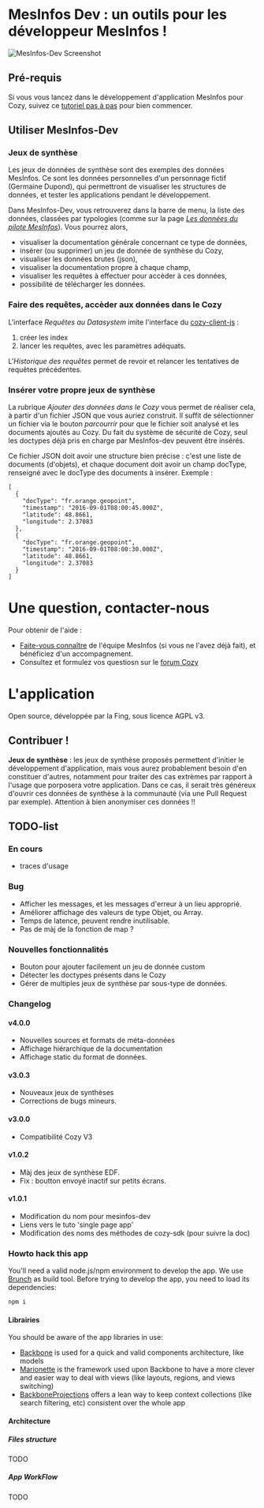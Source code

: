# MesInfos Dev : un outils pour les développeur MesInfos !

![MesInfos-Dev Screenshot](img/documentation/screenshot_main.png)


## Pré-requis

Si vous vous lancez dans le développement d'application MesInfos pour Cozy, suivez ce [tutoriel pas à pas](doc/hellomesinfos.md) pour bien commencer.

## Utiliser MesInfos-Dev

### Jeux de synthèse

Les jeux de données de synthèse sont des exemples des données MesInfos. Ce sont les données personnelles d'un personnage fictif (Germaine Dupond), qui permettront de visualiser les structures de données, et tester les applications pendant le développement.

Dans MesInfos-Dev, vous retrouverez dans la barre de menu, la liste des données, classées par typologies (comme sur la page _[Les données du pilote MesInfos](http://mesinfos.fing.org/cartographies/datapilote/)_). Vous pourrez alors,
* visualiser la documentation générale concernant ce type de données,
* insérer (ou supprimer) un jeu de donnée de synthèse du Cozy,
* visualiser les données brutes (json),
* visualiser la documentation propre à chaque champ,
* visualiser les requêtes à effectuer pour accèder à ces données,
* possibilité de télécharger les données.


### Faire des requêtes, accèder aux données dans le Cozy
L'interface _Requêtes au Datasystem_ imite l'interface du [cozy-client-js](https://github.com/cozy/cozy-client-js) :

1. créer les index
2. lancer les requêtes, avec les paramètres adéquats.

L'_Historique des requêtes_ permet de revoir et relancer les tentatives de requêtes précédentes.

### Insérer votre propre jeux de synthèse
La rubrique _Ajouter des données dans le Cozy_ vous permet de réaliser cela, à partir d'un fichier JSON que vous auriez construit. Il suffit de sélectionner un fichier via le bouton _parcourrir_ pour que le fichier soit analysé et les documents ajoutés au Cozy. Du fait du système de sécurité de Cozy, seul les doctypes déjà pris en charge par MesInfos-dev peuvent être insérés.

Ce fichier JSON doit avoir une structure bien précise : c'est une liste de documents (d'objets), et chaque document doit avoir un champ docType, renseigné avec le docType des documents à insérer. Exemple :

```
[
  {
    "docType": "fr.orange.geopoint",
    "timestamp": "2016-09-01T08:00:45.000Z",
    "latitude": 48.8661,
    "longitude": 2.37083
  },
  {
    "docType": "fr.orange.geopoint",
    "timestamp": "2016-09-01T08:00:30.000Z",
    "latitude": 48.8661,
    "longitude": 2.37083
  }
]
```

# Une question, contacter-nous

Pour obtenir de l'aide :
* [Faite-vous connaître](https://form.jotformeu.com/62294446261356) de l'équipe MesInfos (si vous ne l'avez déjà fait), et bénéficiez d'un accompagnement.
* Consultez et formulez vos questiosn sur le [forum Cozy](https://forum.cozy.io/)


# L'application

Open source, développée par la Fing, sous licence AGPL v3.

## Contribuer !
**Jeux de synthèse** : les jeux de synthèse proposés permettent d'initier le développement d'application, mais vous aurez probablement besoin d'en constituer d'autres, notamment pour traiter des cas extrèmes par rapport à l'usage que porposera votre application. Dans ce cas, il serait très généreux d'ouvrir ces données de synthèse à la communauté (via une Pull Request par exemple). Attention à bien anonymiser ces données !!

## TODO-list

### En cours
* traces d'usage

### Bug
* Afficher les messages, et les messages d'erreur à un lieu approprié.
* Améliorer affichage des valeurs de type Objet, ou Array.
* Temps de latence, peuvent rendre inutilisable.
* Pas de màj de la fonction de map ?

### Nouvelles fonctionnalités
* Bouton pour ajouter facilement un jeu de donnée custom
* Détecter les doctypes présents dans le Cozy
* Gérer de multiples jeux de synthèse par sous-type de données.

### Changelog

#### v4.0.0
* Nouvelles sources et formats de méta-données
* Affichage hiérarchique de la documentation
* Affichage static du format de données.

#### v3.0.3
* Nouveaux jeux de synthèses
* Corrections de bugs mineurs.

#### v3.0.0
* Compatibilité Cozy V3

#### v1.0.2
* Màj des jeux de synthèse EDF.
* Fix : boutton envoyé inactif sur petits écrans.

#### v1.0.1
* Modification du nom pour mesinfos-dev
* Liens vers le tuto 'single page app'
* Modification des noms des méthodes de cozy-sdk (pour suivre la doc)


### Howto hack this app

You'll need a valid node.js/npm environment to develop the app. We use [Brunch](http://brunch.io/) as build tool. Before trying to develop the app, you need to load its dependencies:

```sh
npm i
```

#### Librairies

You should be aware of the app libraries in use:
* [Backbone](http://backbonejs.org/) is used for a quick and valid components architecture, like models
* [Marionette](http://marionettejs.com/) is the framework used upon Backbone to have a more clever and easier way to deal with views (like layouts, regions, and views switching)
* [BackboneProjections](https://github.com/andreypopp/backbone.projections) offers a lean way to keep context collections (like search filtering, etc) consistent over the whole app

#### Architecture

##### Files structure
TODO
##### App WorkFlow
TODO
